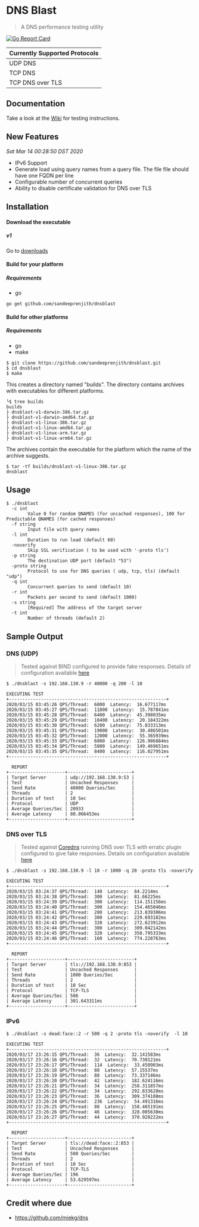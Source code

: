 # DNS Blast
> A DNS performance testing utility


[![Go Report Card](https://goreportcard.com/badge/github.com/sandeeprenjith/dnsblast)](https://goreportcard.com/report/github.com/sandeeprenjith/dnsblast)

| Currently Supported Protocols |
| ----------------------------- |
| UDP DNS                      	|
| TCP DNS                      	|
| TCP DNS over TLS             	|

## Documentation

Take a look at the  [Wiki](https://github.com/sandeeprenjith/dnsblast/wiki) for testing instructions.

## New Features

*Sat Mar 14 00:28:50 DST 2020*

* IPv6 Support
* Generate load using query names from a query file. The file file should have one FQDN per line
* Configurable number of concurrent queries
* Ability to disable certificate validation for DNS over TLS


## Installation 

#### Download the executable

##### v1
Go to [downloads](https://github.com/sandeeprenjith/dnsblast/tree/v1/builds)

#### Build for your platform

##### Requirements

* go

```
go get github.com/sandeeprenjith/dnsblast

```

#### Build for other platforms 

##### Requirements

* go
* make

```
$ git clone https://github.com/sandeeprenjith/dnsblast.git
$ cd dnsblast
$ make
```
This creates a directory named "builds". The directory contains archives with executables for different platforms. 

```
╰$ tree builds
builds
├ dnsblast-v1-darwin-386.tar.gz
├ dnsblast-v1-darwin-amd64.tar.gz
├ dnsblast-v1-linux-386.tar.gz
├ dnsblast-v1-linux-amd64.tar.gz
├ dnsblast-v1-linux-arm.tar.gz
├ dnsblast-v1-linux-arm64.tar.gz

```
The archives contain the executable for the platform which the name of the archive suggests.

```
$ tar -tf builds/dnsblast-v1-linux-386.tar.gz
dnsblast
```


## Usage

```
$ ./dnsblast
  -c int
        Value 0 for random QNAMES (for uncached responses), 100 for Predictable QNAMES (for cached responses)
  -f string
        Input file with query names
  -l int
        Duration to run load (default 60)
  -noverify
        Skip SSL verification ( to be used with '-proto tls')
  -p string
        The destination UDP port (default "53")
  -proto string
        Protocol to use for DNS queries ( udp, tcp, tls) (default "udp")
  -q int
        Concurrent queries to send (default 10)
  -r int
        Packets per second to send (default 1000)
  -s string
        [Required] The address of the target server
  -t int
        Number of threads (default 2)
```

## Sample Output

### DNS (UDP)

> Tested against BIND configured to provide fake responses. 
> Details of configuration available [here](fake-responders/Bind)

```
$ ./dnsblast -s 192.168.130.9 -r 40000 -q 200 -l 10

EXECUTING TEST
+-----------------------------------------------------------+
2020/03/15 03:45:26 QPS/Thread:  6000  Latency:  16.677117ms
2020/03/15 03:45:27 QPS/Thread:  11800  Latency:  15.787841ms
2020/03/15 03:45:28 QPS/Thread:  6400  Latency:  45.398035ms
2020/03/15 03:45:29 QPS/Thread:  18400  Latency:  20.184322ms
2020/03/15 03:45:30 QPS/Thread:  6200  Latency:  75.833313ms
2020/03/15 03:45:31 QPS/Thread:  19000  Latency:  30.486501ms
2020/03/15 03:45:32 QPS/Thread:  12000  Latency:  55.365939ms
2020/03/15 03:45:33 QPS/Thread:  6000  Latency:  126.906884ms
2020/03/15 03:45:34 QPS/Thread:  5800  Latency:  149.469651ms
2020/03/15 03:45:35 QPS/Thread:  8400  Latency:  116.027951ms
+-----------------------------------------------------------+

  REPORT
+---------------------+------------------------+
| Target Server       | udp://192.168.130.9:53 |
| Test                | Uncached Responses     |
| Send Rate           | 40000 Queries/Sec      |
| Threads             | 2                      |
| Duration of test    | 10 Sec                 |
| Protocol            | UDP                    |
| Average Queries/Sec | 20933                  |
| Average Latency     | 80.066453ms            |
+---------------------+------------------------+
```

### DNS over TLS

> Tested against [Coredns](https://coredns.io) running DNS over TLS with erratic plugin configured to give fake responses.
> Details on configuration available [here](fake-responders/Coredns)

```
$ ./dnsblast -s 192.168.130.9 -l 10 -r 1000 -q 20 -proto tls -noverify

EXECUTING TEST
+-----------------------------------------------------------+
2020/03/15 03:24:37 QPS/Thread:  140  Latency:  84.2214ms
2020/03/15 03:24:38 QPS/Thread:  300  Latency:  81.66225ms
2020/03/15 03:24:39 QPS/Thread:  300  Latency:  114.151156ms
2020/03/15 03:24:40 QPS/Thread:  300  Latency:  154.465046ms
2020/03/15 03:24:41 QPS/Thread:  280  Latency:  213.839306ms
2020/03/15 03:24:42 QPS/Thread:  300  Latency:  229.693182ms
2020/03/15 03:24:43 QPS/Thread:  320  Latency:  272.623912ms
2020/03/15 03:24:44 QPS/Thread:  300  Latency:  309.042142ms
2020/03/15 03:24:45 QPS/Thread:  320  Latency:  350.795333ms
2020/03/15 03:24:46 QPS/Thread:  160  Latency:  774.228763ms
+-----------------------------------------------------------+

  REPORT
+---------------------+-------------------------+
| Target Server       | tls://192.168.130.9:853 |
| Test                | Uncached Responses      |
| Send Rate           | 1000 Queries/Sec        |
| Threads             | 2                       |
| Duration of test    | 10 Sec                  |
| Protocol            | TCP-TLS                 |
| Average Queries/Sec | 506                     |
| Average Latency     | 301.643311ms            |
+---------------------+-------------------------+
```

### IPv6 

```
$ ./dnsblast -s dead:face::2 -r 500 -q 2 -proto tls -noverify  -l 10

EXECUTING TEST
+-----------------------------------------------------------+
2020/03/17 23:26:15 QPS/Thread:  36  Latency:  32.141583ms
2020/03/17 23:26:16 QPS/Thread:  32  Latency:  70.730121ms
2020/03/17 23:26:17 QPS/Thread:  114  Latency:  33.450903ms
2020/03/17 23:26:18 QPS/Thread:  88  Latency:  57.15537ms
2020/03/17 23:26:19 QPS/Thread:  88  Latency:  73.337146ms
2020/03/17 23:26:20 QPS/Thread:  42  Latency:  182.624116ms
2020/03/17 23:26:21 QPS/Thread:  34  Latency:  258.311857ms
2020/03/17 23:26:22 QPS/Thread:  34  Latency:  292.833628ms
2020/03/17 23:26:23 QPS/Thread:  36  Latency:  309.374108ms
2020/03/17 23:26:24 QPS/Thread:  236  Latency:  54.491316ms
2020/03/17 23:26:25 QPS/Thread:  88  Latency:  158.465191ms
2020/03/17 23:26:26 QPS/Thread:  46  Latency:  328.005638ms
2020/03/17 23:26:27 QPS/Thread:  44  Latency:  370.920222ms
+-----------------------------------------------------------+

  REPORT
+---------------------+------------------------+
| Target Server       | tls://dead:face::2:853 |
| Test                | Uncached Responses     |
| Send Rate           | 500 Queries/Sec        |
| Threads             | 2                      |
| Duration of test    | 10 Sec                 |
| Protocol            | TCP-TLS                |
| Average Queries/Sec | 196                    |
| Average Latency     | 53.629597ms            |
+---------------------+------------------------+
```

## Credit where due

* https://github.com/miekg/dns
